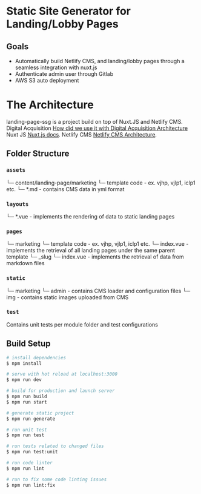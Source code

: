 # Static Site Generator for Landing/Lobby Pages 

## Goals
- Automatically build Netlify CMS, and landing/lobby pages through a seamless integration with nuxt.js
- Authenticate admin user through Gitlab
- AWS S3 auto deployment

# The Architecture
landing-page-ssg is a project build on top of Nuxt.JS and Netlify CMS.
Digital Acquisition [How did we use it with Digital Acquisition Architecture](https://wiki.jpj.com/display/ITDEV/DAS+-+Architectural+Platform)
Nuxt JS [Nuxt.js docs](https://nuxtjs.org).
Netlify CMS [Netlify CMS Architecture](https://www.netlifycms.org/docs/architecture/#:~:text=Netlify%20CMS%20is%20a%20React,collections%20%2C%20entries%20%2C%20and%20widgets%20.&text=The%20structure%20of%20an%20entry,a%20label%20%2C%20and%20a%20widget%20.).

## Folder Structure

### `assets`
└─ content/landing-page/marketing
  └─ template code - ex. vjhp, vjlp1, iclp1 etc.
    └─ *.md - contains CMS data in yml format

### `layouts`
└─ *.vue - implements the rendering of data to static landing pages

### `pages`
└─ marketing
  └─ template code - ex. vjhp, vjlp1, iclp1 etc.
    └─ index.vue - implements the retrieval of all landing pages under the same parent template
    └─ _slug
      └─ index.vue - implements the retrieval of data from markdown files

### `static`
└─ marketing
  └─ admin - contains CMS loader and configuration files
  └─ img - contains static images uploaded from CMS

### `test`
Contains unit tests per module folder and test configurations

## Build Setup

```bash
# install dependencies
$ npm install

# serve with hot reload at localhost:3000
$ npm run dev

# build for production and launch server
$ npm run build
$ npm run start

# generate static project
$ npm run generate

# run unit test
$ npm run test

# run tests related to changed files
$ npm run test:unit

# run code linter
$ npm run lint

# run to fix some code linting issues
$ npm run lint:fix

```
